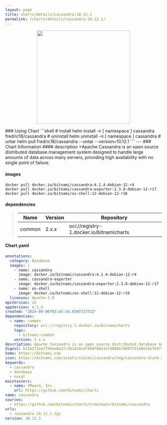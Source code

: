 ```yaml
---
layout: page
title: charts/details/cassandra:10.12.1
permalink: /charts/details/cassandra:10.12.1/
---
```

<p align="center">
    <img src="https://bitnami.com/assets/stacks/cassandra/img/cassandra-stack-220x234.png" width="300px" height="300px">
</p>
### Using Chart
```shell
# install
helm install -n [ namespace ] cassandra fredric18/cassandra
# uninstall
helm uninstall -n [ namespace ] cassandra
# untar
helm pull fredric18/cassandra --untar --version=10.12.1
```
---
### Chart Information
#### description
>Apache Cassandra is an open source distributed database management system designed to handle large amounts of data across many servers, providing high availability with no single point of failure.
   
#### images
```shell
docker pull docker.io/bitnami/cassandra:4.1.4-debian-12-r4
docker pull docker.io/bitnami/cassandra-exporter:2.3.8-debian-12-r17
docker pull docker.io/bitnami/os-shell:12-debian-12-r16
```
   
#### dependencies
>Name | Version | Repository
>---|---|---
>common | 2.x.x | oci://registry-1.docker.io/bitnamicharts
   
#### Chart.yaml
```yaml
annotations:
  category: Database
  images: |
    - name: cassandra
      image: docker.io/bitnami/cassandra:4.1.4-debian-12-r4
    - name: cassandra-exporter
      image: docker.io/bitnami/cassandra-exporter:2.3.8-debian-12-r17
    - name: os-shell
      image: docker.io/bitnami/os-shell:12-debian-12-r16
  licenses: Apache-2.0
apiVersion: v2
appVersion: 4.1.4
created: "2024-09-06T03:45:34.650572753Z"
dependencies:
  - name: common
    repository: oci://registry-1.docker.io/bitnamicharts
    tags:
      - bitnami-common
    version: 2.x.x
description: Apache Cassandra is an open source distributed database management system designed to handle large amounts of data across many servers, providing high availability with no single point of failure.
digest: b21b272eaf794ee8a2fc361dc0cdf498fb6e1e7db88b7b09f15148e52e76477e
home: https://bitnami.com
icon: https://bitnami.com/assets/stacks/cassandra/img/cassandra-stack-220x234.png
keywords:
  - cassandra
  - database
  - nosql
maintainers:
  - name: VMware, Inc.
    url: https://github.com/bitnami/charts
name: cassandra
sources:
  - https://github.com/bitnami/charts/tree/main/bitnami/cassandra
urls:
  - cassandra-10.12.1.tgz
version: 10.12.1
```
